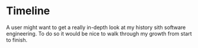 # Timeline
A user might want to get a really in-depth look at my history sith software engineering.
To do so it would be nice to walk through my growth from start to finish.
